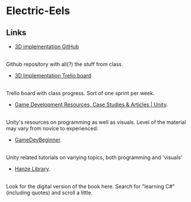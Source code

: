 # Electric-Eels

## Links

- [3D implementation GitHub](https://github.com/manno-xx/Electric-Eels) 
<br />
Github repository with all(?) the stuff from class.

- [3D Implementation Trello board](https://trello.com/invite/b/79tZtTeq/ATTI17a76cf918cd2c36239c62f1df2cfb475D9E5C03/p3d-gtv1e) 
<br />
Trello board with class progress. Sort of one sprint per week.

- [Game Development Resources, Case Studies & Articles | Unity](https://unity.com/resources?filters=game+creation).
<br />
Unity's resources on programming as well as visuals. Level of the material may vary from novice to experienced:


- [GameDevBeginner](https://gamedevbeginner.com/).
<br />
Unity related tutorials on variying topics, both programming and 'visuals'

- [Hanze Library](https://hanze.on.worldcat.org/). 
<br />
Look for the digital version of the book here. Search for "learning C#" (including quotes) and scroll a little.

